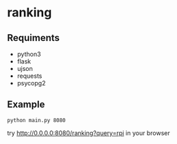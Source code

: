 # ranking
## Requiments
- python3
- flask
- ujson
- requests
- psycopg2

## Example
    python main.py 8080
try http://0.0.0.0:8080/ranking?query=rpi in your browser
